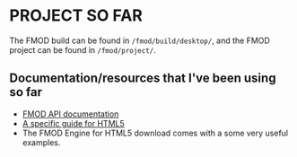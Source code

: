 # PROJECT SO FAR

The FMOD build can be found in `/fmod/build/desktop/`, and the FMOD project can be found in `/fmod/project/`.

## Documentation/resources that I've been using so far

- [FMOD API documentation](https://www.fmod.com/docs/2.02/api/welcome.html)
- [A specific guide for HTML5](https://www.fmod.com/docs/2.02/api/platforms-html5.html)
- The FMOD Engine for HTML5 download comes with a some very useful examples.

